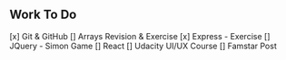 ## Work To Do
[x] Git & GitHub
[] Arrays Revision & Exercise
[x] Express - Exercise
[] JQuery - Simon Game
[] React
[] Udacity UI/UX Course
[] Famstar Post
